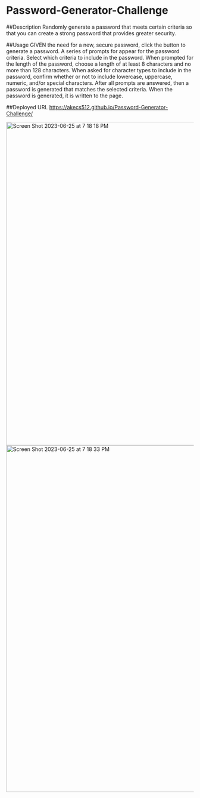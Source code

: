 # Password-Generator-Challenge

##Description
Randomly generate a password that meets certain criteria so that you can create a strong password that provides greater security.

##Usage
GIVEN the need for a new, secure password, click the button to generate a password.
A series of prompts for appear for the password criteria.
Select which criteria to include in the password.
When prompted for the length of the password,
choose a length of at least 8 characters and no more than 128 characters.
When asked for character types to include in the password,
confirm whether or not to include lowercase, uppercase, numeric, and/or special characters.
After all prompts are answered,
then a password is generated that matches the selected criteria.
When the password is generated,
it is written to the page.

##Deployed URL
https://akecs512.github.io/Password-Generator-Challenge/

<img width="866" alt="Screen Shot 2023-06-25 at 7 18 18 PM" src="https://github.com/akecs512/Password-Generator-Challenge/assets/79340489/e5172596-cb6f-4a40-b2d2-9267b80e4a01">
<img width="929" alt="Screen Shot 2023-06-25 at 7 18 33 PM" src="https://github.com/akecs512/Password-Generator-Challenge/assets/79340489/80ed44ae-4127-4756-b273-3687c363e6fa">


